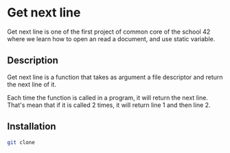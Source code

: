 # Get next line

Get next line is one of the first project of common core of the school 42 where we learn how to open an read a document, and use static variable.

## Description

Get next line is a function that takes as argument a file descriptor and return the next line of it.

Each time the function is called in a program, it will return the next line. That's mean that if it is called 2 times, it will return line 1 and then line 2.

## Installation

```bash
git clone 
```
